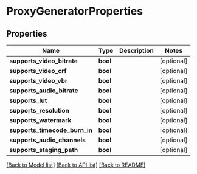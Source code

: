 # ProxyGeneratorProperties


## Properties
Name | Type | Description | Notes
------------ | ------------- | ------------- | -------------
**supports_video_bitrate** | **bool** |  | [optional] 
**supports_video_crf** | **bool** |  | [optional] 
**supports_video_vbr** | **bool** |  | [optional] 
**supports_audio_bitrate** | **bool** |  | [optional] 
**supports_lut** | **bool** |  | [optional] 
**supports_resolution** | **bool** |  | [optional] 
**supports_watermark** | **bool** |  | [optional] 
**supports_timecode_burn_in** | **bool** |  | [optional] 
**supports_audio_channels** | **bool** |  | [optional] 
**supports_staging_path** | **bool** |  | [optional] 

[[Back to Model list]](../#documentation-for-models) [[Back to API list]](../#documentation-for-api-endpoints) [[Back to README]](../)


